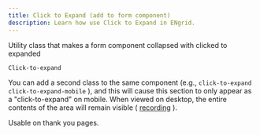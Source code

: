 ```yaml
---
title: Click to Expand (add to form component)
description: Learn how use Click to Expand in ENgrid.
---
```


Utility class that makes a form component collapsed with clicked to expanded

```
Click-to-expand
```

You can add a second class to the same component (e.g., `click-to-expand click-to-expand-mobile` ), and this will cause this section to only appear as a "click-to-expand" on mobile. When viewed on desktop, the entire contents of the area will remain visible ( [recording](https://cln.sh/rsb696qg) ).

Usable on thank you pages.
